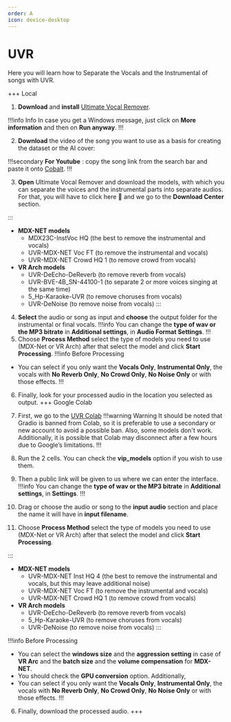 ```yaml
---
order: A
icon: device-desktop
---
```


# UVR

Here you will learn how to Separate the Vocals and the Instrumental of songs with UVR.

+++ Local
1. **Download** and **install** [Ultimate Vocal Remover](https://github.com/Anjok07/ultimatevocalremovergui/releases/tag/v5.6).

!!!info Info
In case you get a Windows message, just click on **More information** and then on **Run anyway**.
!!!

2. **Download** the video of the song you want to use as a basis for creating the dataset or the AI cover:

!!!secondary
**For Youtube** : copy the song link from the search bar and paste it onto [Cobalt](https://cobalt.tools/).
!!!

3. **Open** Ultimate Vocal Remover and download the models, with which you can separate the voices and the instrumental parts into separate audios. For that, you will have to click here :wrench: and we go to the **Download Center** section.

:::

- **MDX-NET models**
  - MDX23C-InstVoc HQ (the best to remove the instrumental and vocals)
  - UVR-MDX-NET Voc FT (to remove the instrumental and vocals)
  - UVR-MDX-NET Crowd HQ 1 (to remove crowd from vocals)
- **VR Arch models**
  - UVR-DeEcho-DeReverb (to remove reverb from vocals)
  - UVR-BVE-4B_SN-44100-1 (to separate 2 or more voices singing at the same time)
  - 5_Hp-Karaoke-UVR (to remove choruses from vocals)
  - UVR-DeNoise (to remove noise from vocals)
:::

4. **Select** the audio or song as input and **choose** the output folder for the instrumental or final vocals.
!!!info 
You can change the **type of wav or the MP3 bitrate** in **Additional settings**, in **Audio Format Settings**.
!!!
5. Choose **Process Method** select the type of models you need to use (MDX-Net or VR Arch) after that select the model and click **Start Processing**. 
!!!info Before Processing
- You can select if you only want the **Vocals Only**, **Instrumental Only**, the vocals with **No Reverb Only**, **No Crowd Only**, **No Noise Only** or with those effects.
!!!

6. Finally, look for your processed audio in the location you selected as output.
+++ Google Colab

1. First, we go to the [UVR Colab](https://colab.research.google.com/github/Eddycrack864/Ultimate-Vocal-Remover-5.6-for-Google-Colab/blob/main/Ultimate_Vocal_Remover_5_6_for_Google_Colab.ipynb)
!!!warning Warning
It should be noted that Gradio is banned from Colab, so it is preferable to use a secondary or new account to avoid a possible ban. Also, some models don't work. Additionally, it is possible that Colab may disconnect after a few hours due to Google’s limitations.
!!!
2. Run the 2 cells. You can check the **vip_models** option if you wish to use them.

3. Then a public link will be given to us where we can enter the interface.
!!!info 
You can change the **type of wav or the MP3 bitrate** in **Additional settings**, in **Settings**.
!!!

4. Drag or choose the audio or song to the **input audio** section and place the name it will have in **input filename**.

5. Choose **Process Method** select the type of models you need to use (MDX-Net or VR Arch) after that select the 
model and click **Start Processing**.

:::

- **MDX-NET models**
  - UVR-MDX-NET Inst HQ 4 (the best to remove the instrumental and vocals, but this may leave additional noise)
  - UVR-MDX-NET Voc FT (to remove the instrumental and vocals)
  - UVR-MDX-NET Crowd HQ 1 (to remove crowd from vocals)
- **VR Arch models**
  - UVR-DeEcho-DeReverb (to remove reverb from vocals)
  - 5_Hp-Karaoke-UVR (to remove choruses from vocals)
  - UVR-DeNoise (to remove noise from vocals)
:::

!!!info Before Processing
- You can select the **windows size** and the **aggression setting** in case of **VR Arc** and the **batch size** and the **volume compensation** for **MDX-NET**. 
- You should check the **GPU conversion** option. Additionally, 
- You can select if you only want the **Vocals Only**, **Instrumental Only**, the vocals with **No Reverb Only**, **No Crowd Only**, **No Noise Only** or with those effects.
!!!
6. Finally, download the processed audio.
+++
